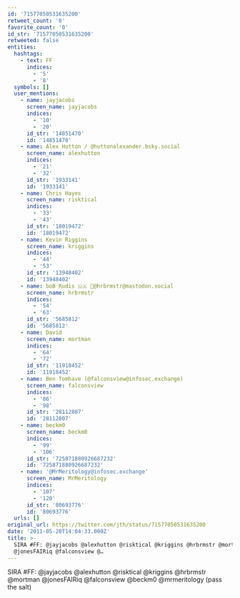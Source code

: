 ```yaml
---
id: '71577050531635200'
retweet_count: '0'
favorite_count: '0'
id_str: '71577050531635200'
retweeted: false
entities:
  hashtags:
    - text: FF
      indices:
        - '5'
        - '8'
  symbols: []
  user_mentions:
    - name: jayjacobs
      screen_name: jayjacobs
      indices:
        - '10'
        - '20'
      id_str: '14851470'
      id: '14851470'
    - name: Alex Hutton / @huttonalexander.bsky.social
      screen_name: alexhutton
      indices:
        - '21'
        - '32'
      id_str: '1933141'
      id: '1933141'
    - name: Chris Hayes
      screen_name: risktical
      indices:
        - '33'
        - '43'
      id_str: '18019472'
      id: '18019472'
    - name: Kevin Riggins
      screen_name: kriggins
      indices:
        - '44'
        - '53'
      id_str: '13948402'
      id: '13948402'
    - name: boB Rudis 🇺🇦 🐘@hrbrmstr@mastodon.social
      screen_name: hrbrmstr
      indices:
        - '54'
        - '63'
      id_str: '5685812'
      id: '5685812'
    - name: David
      screen_name: mortman
      indices:
        - '64'
        - '72'
      id_str: '11918452'
      id: '11918452'
    - name: Ben Tomhave (@falconsview@infosec.exchange)
      screen_name: falconsview
      indices:
        - '86'
        - '98'
      id_str: '28112807'
      id: '28112807'
    - name: beckm0
      screen_name: beckm0
      indices:
        - '99'
        - '106'
      id_str: '725871880926687232'
      id: '725871880926687232'
    - name: '@MrMeritology@infosec.exchange'
      screen_name: MrMeritology
      indices:
        - '107'
        - '120'
      id_str: '80693776'
      id: '80693776'
  urls: []
original_url: https://twitter.com/jth/status/71577050531635200
date: '2011-05-20T14:04:33.000Z'
title: >-
  SIRA #FF: @jayjacobs @alexhutton @risktical @kriggins @hrbrmstr @mortman
  @jonesFAIRiq @falconsview @…
---
```


SIRA #FF: @jayjacobs @alexhutton @risktical @kriggins @hrbrmstr @mortman @jonesFAIRiq @falconsview @beckm0 @mrmeritology (pass the salt)